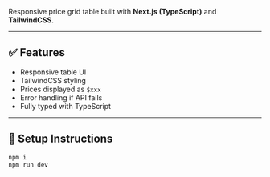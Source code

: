 Responsive price grid table built with **Next.js (TypeScript)** and **TailwindCSS**.

---

## ✅ Features

- Responsive table UI
- TailwindCSS styling
- Prices displayed as `$xxx`
- Error handling if API fails
- Fully typed with TypeScript

---

## 🚀 Setup Instructions

```bash
npm i
npm run dev
